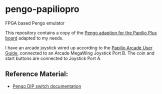 pengo-papiliopro
================

FPGA based Pengo emulator

This repository contains a copy of the
[Pengo adaption for the Papilio Plus board](https://code.google.com/p/pengo-papilioplus-fpga/) adapted to my needs.

I have an arcade joystick wired up according to the
[Papilio Arcade User Guide](http://forum.gadgetfactory.net/index.php?/files/file/24-papilio-arcade-user-guide/), 
connected to an Arcade MegaWing Joystick Port B.  The coin and start buttons are connected to Joystick Port A.

Reference Material:
-------------------

 * [Pengo DIP switch documentation](http://www.arcade-museum.com/manuals-videogames/P/Pengo%20pin%20%20DIP.pdf)
